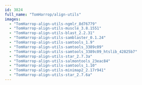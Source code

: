 ```yaml
---
id: 3824
full_name: "TomHarrop/align-utils"
images: 
  - "TomHarrop-align-utils-ngmlr_8d76779"
  - "TomHarrop-align-utils-muscle_3.8.1551"
  - "TomHarrop-align-utils-blast_2.2.31"
  - "TomHarrop-align-utils-samblaster_0.1.24"
  - "TomHarrop-align-utils-samtools_1.9"
  - "TomHarrop-align-utils-samtools_3389c09"
  - "TomHarrop-align-utils-samtools_3389c09_htslib_42825b7"
  - "TomHarrop-align-utils-star_2.7.3a"
  - "TomHarrop-align-utils-salmontools_23eac84"
  - "TomHarrop-align-utils-samtools_1.10"
  - "TomHarrop-align-utils-minimap2_2.17r941"
  - "TomHarrop-align-utils-star_2.7.6a"
---
```

